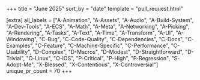 +++
title = "June 2025"
sort_by = "date"
template = "pull_request.html"

[extra]
all_labels = ["A-Animation", "A-Assets", "A-Audio", "A-Build-System", "A-Dev-Tools", "A-ECS", "A-Math", "A-Meta", "A-Networking", "A-Picking", "A-Rendering", "A-Tasks", "A-Text", "A-Time", "A-Transform", "A-UI", "A-Windowing", "C-Bug", "C-Code-Quality", "C-Dependencies", "C-Docs", "C-Examples", "C-Feature", "C-Machine-Specific", "C-Performance", "C-Usability", "D-Complex", "D-Macros", "D-Modest", "D-Straightforward", "D-Trivial", "O-Linux", "O-iOS", "P-Critical", "P-High", "P-Regression", "S-Adopt-Me", "X-Blessed", "X-Contentious", "X-Controversial"]
unique_pr_count = 70
+++
